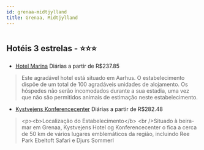 ```yaml
---
id: grenaa-midtjylland
title: Grenaa, Midtjylland
---
```


<center><img src="https://photos.hotelbeds.com/giata/29/294673/294673a_hb_a_001.jpg" alt="" /></center>


## Hotéis 3 estrelas - ⭐️⭐️⭐️

-    [Hotel Marina](https://www.hurb.com/hoteis/grenaa/hotel-marina-JNP-JP111519?cmp=18055) Diárias a partir de R$237.85
   > Este agradável hotel está situado em Aarhus. O estabelecimento dispõe de um total de 100 agradáveis unidades de alojamento. Os hóspedes não serão incomodados durante a sua estadia, uma vez que não são permitidos animais de estimação neste estabelecimento.
-    [Kystvejens Konferencecenter](https://www.hurb.com/hoteis/grenaa/kystvejens-konferencecenter-JNP-JP02027D?cmp=18055) Diárias a partir de R$282.48
   > &lt;p&gt;&lt;b&gt;Localização do Estabelecimento&lt;/b&gt; &lt;br /&gt;Situado à beira-mar em Grenaa, Kystvejens Hotel og Konferencecenter o fica a cerca de 50 km de vários lugares emblemáticos da região, incluindo Ree Park Ebeltoft Safari e Djurs Sommerl
